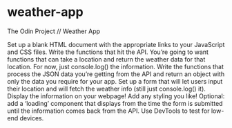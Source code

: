 # weather-app
The Odin Project // Weather App 


Set up a blank HTML document with the appropriate links to your JavaScript and CSS files.
Write the functions that hit the API. You’re going to want functions that can take a location and return the weather data for that location. For now, just console.log() the information.
Write the functions that process the JSON data you’re getting from the API and return an object with only the data you require for your app.
Set up a form that will let users input their location and will fetch the weather info (still just console.log() it).
Display the information on your webpage!
Add any styling you like!
Optional: add a ‘loading’ component that displays from the time the form is submitted until the information comes back from the API. Use DevTools to test for low-end devices.
